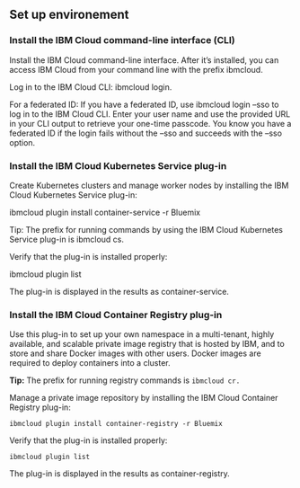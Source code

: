 
## Set up environement

### Install the IBM Cloud command-line interface (CLI)

Install the IBM Cloud command-line interface. After it’s installed, you can access IBM Cloud from your command line with the prefix ibmcloud.

Log in to the IBM Cloud CLI: ibmcloud login.

For a federated ID: If you have a federated ID, use ibmcloud login –sso to log in to the IBM Cloud CLI. Enter your user name and use the provided URL in your CLI output to retrieve your one-time passcode. You know you have a federated ID if the login fails without the –sso and succeeds with the –sso option.

### Install the IBM Cloud Kubernetes Service plug-in

Create Kubernetes clusters and manage worker nodes by installing the IBM Cloud Kubernetes Service plug-in:

ibmcloud plugin install container-service -r Bluemix

Tip: The prefix for running commands by using the IBM Cloud Kubernetes Service plug-in is ibmcloud cs.

Verify that the plug-in is installed properly:

ibmcloud plugin list

The plug-in is displayed in the results as container-service.

### Install the IBM Cloud Container Registry plug-in

Use this plug-in to set up your own namespace in a multi-tenant, highly available, and scalable private image registry that is hosted by IBM, and to store and share Docker images with other users. Docker images are required to deploy containers into a cluster.

**Tip:** The prefix for running registry commands is ```ibmcloud cr.```

Manage a private image repository by installing the IBM Cloud Container Registry plug-in:

```
ibmcloud plugin install container-registry -r Bluemix
```

Verify that the plug-in is installed properly:

```
ibmcloud plugin list
```

The plug-in is displayed in the results as container-registry.


